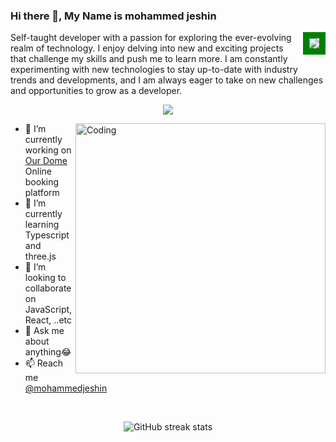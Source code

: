 ### Hi there 👋, My Name is **mohammed jeshin**

    
<img src='https://komarev.com/ghpvc/?username=jeshin12&color=green' align='right' style='border: solid green 10px'/>




<!-- [Portfolio](https://riyas-iqbal.netlify.app) -->

Self-taught developer with a passion for exploring the ever-evolving realm of technology. I enjoy delving into new and exciting projects that challenge my skills and push me to learn more. I am constantly experimenting with new technologies to stay up-to-date with industry trends and developments, and I am always eager to take on new challenges and opportunities to grow as a developer.

<p align="center">
  <a href="https://skillicons.dev">
    <img src="https://skillicons.dev/icons?i=nodejs,mongodb,js,ts,html,css,express,figma,git,github,linux,react,vscode,postman,bootstrap,aws,c,c++" />

  </a>
</p>


<img align="right" alt="Coding" width="400" src="https://cdn.dribbble.com/users/1162077/screenshots/3848914/programmer.gif" />

<!-- [Node.js Developer](https://live.staticflickr.com/65535/52946924761_e71af25781_o.png) -->
- 🔭 I’m currently working on [Our Dome](https://github.com/jeshin12/Ourdome.git) Online booking platform 
- 🌱 I’m currently learning Typescript and three.js
- 👯 I’m looking to collaborate on JavaScript, React, ..etc
- 💬 Ask me about anything😂
- 📫 Reach me [@mohammedjeshin](mailto:mohammedjeshin12@gmail.com)


<span>&nbsp;</span>

<div style="display: flex; justify-content: space-around;" align='center'>
  
  <img src="https://streak-stats.demolab.com?user=jeshin12&theme=gotham&border=25B368" alt="GitHub streak stats">
</div>

<span>&nbsp;</span>

<!-- ![Top Langs](https://github-readme-stats.vercel.app/api/top-langs/?username=Riyas-iqbal&layout=compact) -->

  
